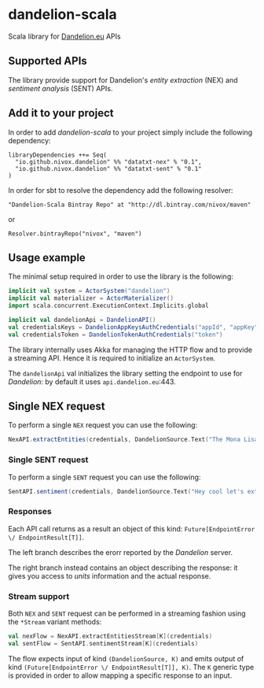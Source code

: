 # dandelion-scala

Scala library for [Dandelion.eu](http://dandelion.eu) APIs

## Supported APIs

The library provide support for Dandelion's _entity extraction_ (NEX) and _sentiment analysis_ (SENT) APIs.

## Add it to your project

In order to add *dandelion-scala* to your project simply include the following dependency:

```
libraryDependencies ++= Seq(
  "io.github.nivox.dandelion" %% "datatxt-nex" % "0.1",
  "io.github.nivox.dandelion" %% "datatxt-sent" % "0.1"
)
```

In order for sbt to resolve the dependency add the following resolver:

```"Dandelion-Scala Bintray Repo" at "http://dl.bintray.com/nivox/maven"```

or

```Resolver.bintrayRepo("nivox", "maven")```

## Usage example

The minimal setup required in order to use the library is the following:

```scala
implicit val system = ActorSystem("dandelion")
implicit val materializer = ActorMaterializer()
import scala.concurrent.ExecutionContext.Implicits.global

implicit val dandelionApi = DandelionAPI()
val credentialsKeys = DandelionAppKeysAuthCredentials("appId", "appKey")
val credentialsToken = DandelionTokenAuthCredentials("token")
```

The library internally uses Akka for managing the HTTP flow and to provide a streaming API. Hence it is required to initialize an `ActorSystem`.

The `dandelionApi` val initializes the library setting the endpoint to use for _Dandelion_: by default it uses `api.dandelion.eu`:443.

## Single NEX request

To perform a single `NEX` request you can use the following:

```scala
NexAPI.extractEntities(credentials, DandelionSource.Text("The Mona Lisa is a 16th century oil painting created by Leonardo. It's held at the Louvre in Paris."))
```

### Single SENT request

To perform a single `SENT` request you can use the following:

```scala
SentAPI.sentiment(credentials, DandelionSource.Text("Hey cool let's extract some sentiment out of this text!"))
```

### Responses

Each API call returns as a result an object of this kind: `Future[EndpointError \/ EndpointResult[T]]`.

The left branch describes the erorr reported by the _Dandelion_ server.

The right branch instead contains an object describing the response: it gives you access to _units_ information and the actual response.

### Stream support

Both `NEX` and `SENT` request can be performed in a streaming fashion using the `*Stream` variant methods:

```scala
val nexFlow = NexAPI.extractEntitiesStream[K](credentials)
val sentFlow = SentAPI.sentimentStream[K](credentials)
```

The flow expects input of kind `(DandelionSource, K)` and emits output of kind `(Future[EndpointError \/ EndpointResult[T]], K)`. The `K` generic type is provided in order to allow mapping a specific response to an input.
